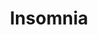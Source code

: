 ---
area: Clinical Skills
category: 3.10 Care of People with Mental Health Problems
title: Insomnia
description: Wilma talks to Dr Birrell
audio: /assets/audio/CSA Skills Wilma Insomnia e.m4a
article: 
www: 
duration: 
keywords: 
youtube: 
patient-script: /assets/publication/Wilma - Patient.pdf
doctors-note: /assets/publication/Wilma - Doctor.pdf
findings: /assets/publication/Wilma - examination findings.pdf
lejog: /assets/publication/LEJOG.pdf
doctors-word: /assets/publication/Wilma - mapping the doctor's words.pdf
transcription: /assets/publication/Wilma - transcription.pdf

---